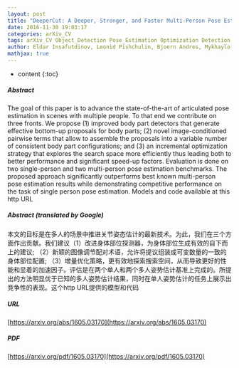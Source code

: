 ```yaml
---
layout: post
title: "DeeperCut: A Deeper, Stronger, and Faster Multi-Person Pose Estimation Model"
date: 2016-11-30 19:03:17
categories: arXiv_CV
tags: arXiv_CV Object_Detection Pose_Estimation Optimization Detection
author: Eldar Insafutdinov, Leonid Pishchulin, Bjoern Andres, Mykhaylo Andriluka, Bernt Schiele
mathjax: true
---
```


* content
{:toc}

##### Abstract
The goal of this paper is to advance the state-of-the-art of articulated pose estimation in scenes with multiple people. To that end we contribute on three fronts. We propose (1) improved body part detectors that generate effective bottom-up proposals for body parts; (2) novel image-conditioned pairwise terms that allow to assemble the proposals into a variable number of consistent body part configurations; and (3) an incremental optimization strategy that explores the search space more efficiently thus leading both to better performance and significant speed-up factors. Evaluation is done on two single-person and two multi-person pose estimation benchmarks. The proposed approach significantly outperforms best known multi-person pose estimation results while demonstrating competitive performance on the task of single person pose estimation. Models and code available at this http URL

##### Abstract (translated by Google)
本文的目标是在多人的场景中推进关节姿态估计的最新技术。为此，我们在三个方面作出贡献。我们建议（1）改进身体部位探测器，为身体部位生成有效的自下而上的建议; （2）新颖的图像调节配对术语，允许将提议组装成可变数量的一致的身体部位配置; （3）增量优化策略，更有效地探索搜索空间，从而导致更好的性能和显着的加速因子。评估是在两个单人和两个多人姿势估计基准上完成的。所提出的方法明显优于已知的多人姿势估计结果，同时在单人姿势估计的任务上展示出竞争性的表现。这个http URL提供的模型和代码

##### URL
[https://arxiv.org/abs/1605.03170](https://arxiv.org/abs/1605.03170)

##### PDF
[https://arxiv.org/pdf/1605.03170](https://arxiv.org/pdf/1605.03170)

